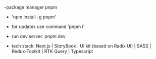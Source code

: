 -package manager pnpm

- 'npm install -g pnpm'

- for updates use command 'pnpm i'

- run dev server: pnpm dev

- tech stack: Next.js | StoryBook | UI kit (based on Radix UI) | SASS | Redux-Toolkit | RTK Query | Typescript
